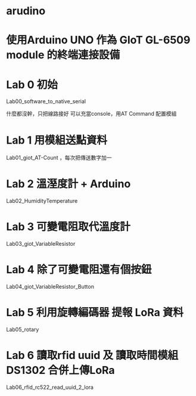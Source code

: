 # arudino
# 使用Arduino UNO 作為 GIoT GL-6509 module 的終端連接設備
# Lab 0 初始
Lab00_software_to_native_serial

什麼都沒幹，只把線路接好 可以充當console，用AT Command 配置模組

# Lab 1 用模組送點資料

Lab01_giot_AT-Count ，每次把傳送數字加一
# Lab 2 溫溼度計 + Arduino

Lab02_HumidityTemperature
# Lab 3 可變電阻取代溫度計

Lab03_giot_VariableResistor
# Lab 4 除了可變電阻還有個按鈕

Lab04_giot_VariableResistor_Button
# Lab 5 利用旋轉編碼器 提報 LoRa 資料

Lab05_rotary
# Lab 6 讀取rfid uuid 及 讀取時間模組DS1302 合併上傳LoRa

Lab06_rfid_rc522_read_uuid_2_lora
